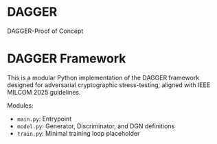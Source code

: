 # DAGGER
DAGGER-Proof of Concept

# DAGGER Framework

This is a modular Python implementation of the DAGGER framework designed for adversarial cryptographic stress-testing, aligned with IEEE MILCOM 2025 guidelines.

Modules:
- `main.py`: Entrypoint
- `model.py`: Generator, Discriminator, and DGN definitions
- `train.py`: Minimal training loop placeholder

